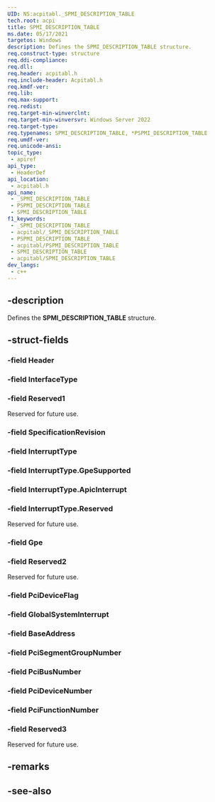 ```yaml
---
UID: NS:acpitabl._SPMI_DESCRIPTION_TABLE
tech.root: acpi
title: SPMI_DESCRIPTION_TABLE
ms.date: 05/17/2021
targetos: Windows
description: Defines the SPMI_DESCRIPTION_TABLE structure.
req.construct-type: structure
req.ddi-compliance: 
req.dll: 
req.header: acpitabl.h
req.include-header: Acpitabl.h
req.kmdf-ver: 
req.lib: 
req.max-support: 
req.redist: 
req.target-min-winverclnt:
req.target-min-winversvr: Windows Server 2022
req.target-type: 
req.typenames: SPMI_DESCRIPTION_TABLE, *PSPMI_DESCRIPTION_TABLE
req.umdf-ver: 
req.unicode-ansi: 
topic_type:
 - apiref
api_type:
 - HeaderDef
api_location:
 - acpitabl.h
api_name:
 - _SPMI_DESCRIPTION_TABLE
 - PSPMI_DESCRIPTION_TABLE
 - SPMI_DESCRIPTION_TABLE
f1_keywords:
 - _SPMI_DESCRIPTION_TABLE
 - acpitabl/_SPMI_DESCRIPTION_TABLE
 - PSPMI_DESCRIPTION_TABLE
 - acpitabl/PSPMI_DESCRIPTION_TABLE
 - SPMI_DESCRIPTION_TABLE
 - acpitabl/SPMI_DESCRIPTION_TABLE
dev_langs:
 - c++
---
```


## -description

Defines the **SPMI_DESCRIPTION_TABLE** structure.

## -struct-fields

### -field Header

### -field InterfaceType

### -field Reserved1

Reserved for future use.

### -field SpecificationRevision

### -field InterruptType

### -field InterruptType.GpeSupported

### -field InterruptType.ApicInterrupt

### -field InterruptType.Reserved

Reserved for future use.

### -field Gpe

### -field Reserved2

Reserved for future use.

### -field PciDeviceFlag

### -field GlobalSystemInterrupt

### -field BaseAddress

### -field PciSegmentGroupNumber

### -field PciBusNumber

### -field PciDeviceNumber

### -field PciFunctionNumber

### -field Reserved3

Reserved for future use.

## -remarks

## -see-also
